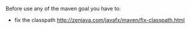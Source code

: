 Before use any of the maven goal you have to:
* fix the classpath http://zenjava.com/javafx/maven/fix-classpath.html